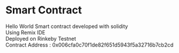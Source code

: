 # Smart Contract
Hello World Smart contract developed with solidity <br>
Using Remix IDE <br>
Deployed on Rinkeby Testnet <br>
Contract Address : 0x006cfa0c70f1de82f651d5943f5a32716b7cb2cd